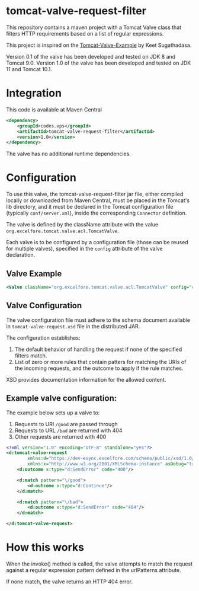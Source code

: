 # tomcat-valve-request-filter

This repository contains a maven project with a Tomcat Valve class that filters HTTP requirements 
based on a list of regular expressions.

This project is inspired on the [Tomcat-Valve-Example][1] by Keet Sugathadasa.

Version 0.1 of the valve has been developed and tested on JDK 8 and Tomcat 9.0.
Version 1.0 of the valve has been developed and tested on JDK 11 and Tomcat 10.1.

# Integration

This code is available at Maven Central

```xml
<dependency>
    <groupId>codes.vps</groupId>
    <artifactId>tomcat-valve-request-filter</artifactId>
    <version>1.0</version>
</dependency>
```

The valve has no additional runtime dependencies.

# Configuration

To use this valve, the tomcat-valve-request-filter jar file, either compiled locally
or downloaded from Maven Central, must be placed in the Tomcat's lib directory,
and it must be declared in the Tomcat configuration file (typically `conf/server.xml`),
inside the corresponding `Connector` definition.

The valve is defined by the className attribute with the value 
`org.excelfore.tomcat.valve.acl.TomcatValve`.

Each valve is to be configured by a configuration file (those can be reused for multiple valves),
specified in the `config` attribute of the valve declaration.

## Valve Example

```xml
<Valve className="org.excelfore.tomcat.valve.acl.TomcatValve" config="conf/my-config.xml"/>
```

## Valve Configuration

The valve configuration file must adhere to the schema document available in `tomcat-valve-request.xsd`
file in the distributed JAR.

The configuration establishes:

1. The default behavior of handling the request if none of the specified filters match.
2. List of zero or more rules that contain patters for matching the URIs of the incoming requests, and the outcome to apply if the rule matches.

XSD provides documentation information for the allowed content.

## Example valve configuration:

The example below sets up a valve to:
1. Requests to URI `/good` are passed through
2. Requests to URL `/bad` are returned with 404
3. Other requests are returned with 400

```xml
<?xml version="1.0" encoding="UTF-8" standalone="yes"?>
<d:tomcat-valve-request
        xmlns:d="https://dev-esync.excelfore.com/schema/public/xsd/1.0/tomcat-valve-request.xsd"
        xmlns:x="http://www.w3.org/2001/XMLSchema-instance" asDebug="true">
    <d:outcome x:type="d:SendError" code="400"/>

    <d:match pattern="\/good">
        <d:outcome x:type="d:Continue"/>
    </d:match>

    <d:match pattern="\/bad">
        <d:outcome x:type="d:SendError" code="404"/>
    </d:match>

</d:tomcat-valve-request>
```

# How this works

When the invoke() method is called, the valve attempts to match the request against a regular expression pattern defined in the urlPatterns attribute.

If none match, the valve returns an HTTP 404 error.

[1]: https://github.com/Keetmalin/Tomcat-Valve-Example
